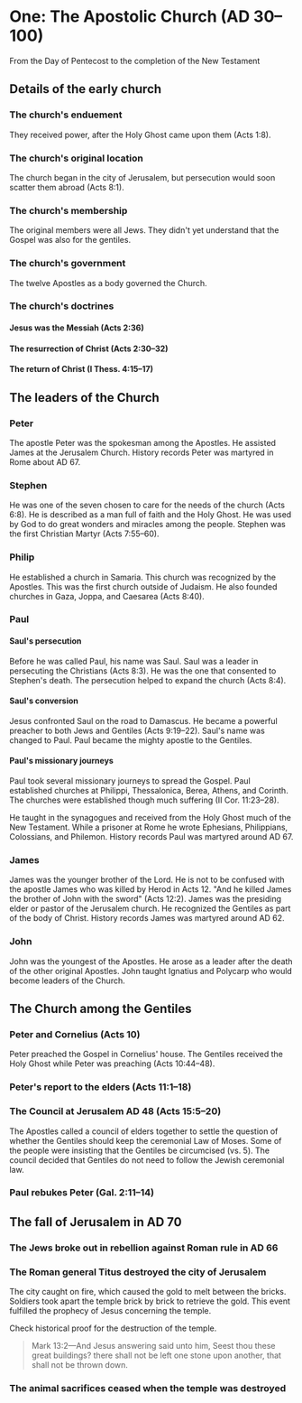 # One: The Apostolic Church (AD 30–100)

From the Day of Pentecost to the completion of the New Testament

## Details of the early church

### The church's enduement

They received power, after the Holy Ghost came upon them (Acts 1:8).

### The church's original location

The church began in the city of Jerusalem, but persecution would soon scatter them abroad (Acts 8:1).

### The church's membership

The original members were all Jews. They didn't yet understand that the Gospel was also for the gentiles.

### The church's government

The twelve Apostles as a body governed the Church.

### The church's doctrines

#### Jesus was the Messiah (Acts 2:36)

#### The resurrection of Christ (Acts 2:30–32)

#### The return of Christ (I Thess. 4:15–17)

## The leaders of the Church

### Peter

The apostle Peter was the spokesman among the Apostles. He assisted James at the Jerusalem Church. History records Peter was martyred in Rome about AD 67.

### Stephen

He was one of the seven chosen to care for the needs of the church (Acts 6:8). He is described as a man full of faith and the Holy Ghost. He was used by God to do great wonders and miracles among the people. Stephen was the first Christian Martyr (Acts 7:55–60).

### Philip

He established a church in Samaria. This church was recognized by the Apostles. This was the first church outside of Judaism. He also founded churches in Gaza, Joppa, and Caesarea (Acts 8:40).

### Paul

#### Saul's persecution

Before he was called Paul, his name was Saul. Saul was a leader in persecuting the Christians (Acts 8:3). He was the one that consented to Stephen's death. The persecution helped to expand the church (Acts 8:4).

#### Saul's conversion

Jesus confronted Saul on the road to Damascus. He became a powerful preacher to both Jews and Gentiles (Acts 9:19–22). Saul's name was changed to Paul. Paul became the mighty apostle to the Gentiles.

#### Paul's missionary journeys

Paul took several missionary journeys to spread the Gospel. Paul established churches at Philippi, Thessalonica, Berea, Athens, and Corinth. The churches were established though much suffering (II Cor. 11:23–28).

He taught in the synagogues and received from the Holy Ghost much of the New Testament. While a prisoner at Rome he wrote Ephesians, Philippians, Colossians, and Philemon. History records Paul was martyred around AD 67.

### James

James was the younger brother of the Lord. He is not to be confused with the apostle James who was killed by Herod in Acts 12. "And he killed James the brother of John with the sword" (Acts 12:2). James was the presiding elder or pastor of the Jerusalem church. He recognized the Gentiles as part of the body of Christ. History records James was martyred around AD 62.

### John

John was the youngest of the Apostles. He arose as a leader after the death of the other original Apostles. John taught Ignatius and Polycarp who would become leaders of the Church.

## The Church among the Gentiles

### Peter and Cornelius (Acts 10)

Peter preached the Gospel in Cornelius' house. The Gentiles received the Holy Ghost while Peter was preaching (Acts 10:44–48).

### Peter's report to the elders (Acts 11:1–18)

### The Council at Jerusalem AD 48 (Acts 15:5–20)

The Apostles called a council of elders together to settle the question of whether the Gentiles should keep the ceremonial Law of Moses. Some of the people were insisting that the Gentiles be circumcised (vs. 5). The council decided that Gentiles do not need to follow the Jewish ceremonial law.

### Paul rebukes Peter (Gal. 2:11–14)

## The fall of Jerusalem in AD 70

### The Jews broke out in rebellion against Roman rule in AD 66

### The Roman general Titus destroyed the city of Jerusalem

The city caught on fire, which caused the gold to melt between the bricks. Soldiers took apart the temple brick by brick to retrieve the gold. This event fulfilled the prophecy of Jesus concerning the temple.

<span class='teacher'>
Check historical proof for the destruction of the temple.
</span>

> Mark 13:2&mdash;And Jesus answering said unto him, Seest thou these great buildings? there shall not be left one stone upon another, that shall not be thrown down.

### The animal sacrifices ceased when the temple was destroyed
